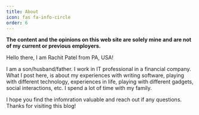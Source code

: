 ```yaml
---
title: About
icon: fas fa-info-circle
order: 6
---
```


**The content and the opinions on this web site are solely mine and are not of my current or previous employers.**

Hello there, I am Rachit Patel from PA, USA!

I am a son/husband/father. I work in IT professional in a financial company. What I post here, is about my experiences with writing software, playing with different technology, experiences in life, playing with different gadgets, social interactions, etc. I spend a lot of time with my family.

I hope you find the infomration valuable and reach out if any questions. Thanks for visiting this blog!